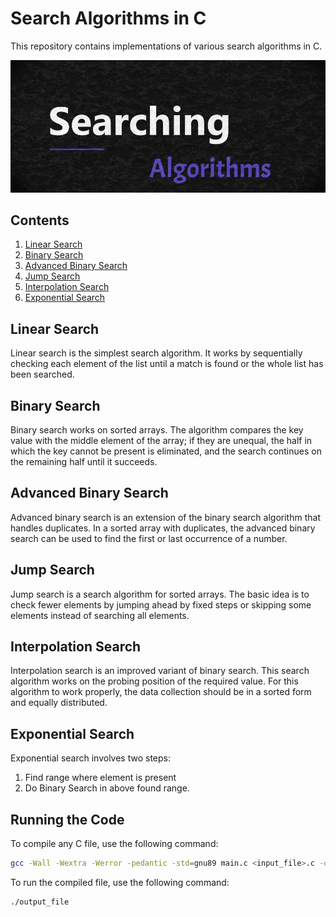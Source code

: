 # Search Algorithms in C

This repository contains implementations of various search algorithms in C.

![search algo banner](./banner.jpg)

## Contents

1. [Linear Search](#linear-search)
2. [Binary Search](#binary-search)
3. [Advanced Binary Search](#advanced-binary-search)
4. [Jump Search](#jump-search)
5. [Interpolation Search](#interpolation-search)
6. [Exponential Search](#exponential-search)

## Linear Search

Linear search is the simplest search algorithm. It works by sequentially checking each element of the list until a match is found or the whole list has been searched.

## Binary Search

Binary search works on sorted arrays. The algorithm compares the key value with the middle element of the array; if they are unequal, the half in which the key cannot be present is eliminated, and the search continues on the remaining half until it succeeds.

## Advanced Binary Search

Advanced binary search is an extension of the binary search algorithm that handles duplicates. In a sorted array with duplicates, the advanced binary search can be used to find the first or last occurrence of a number.

## Jump Search

Jump search is a search algorithm for sorted arrays. The basic idea is to check fewer elements by jumping ahead by fixed steps or skipping some elements instead of searching all elements.

## Interpolation Search

Interpolation search is an improved variant of binary search. This search algorithm works on the probing position of the required value. For this algorithm to work properly, the data collection should be in a sorted form and equally distributed.

## Exponential Search

Exponential search involves two steps:

1. Find range where element is present
2. Do Binary Search in above found range.

## Running the Code

To compile any C file, use the following command:

```bash
gcc -Wall -Wextra -Werror -pedantic -std=gnu89 main.c <input_file>.c -o <output_file>.c
```

To run the compiled file, use the following command:

```bash
./output_file
```
